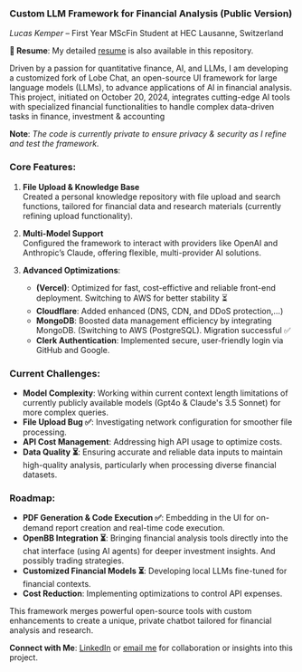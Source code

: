 ### **Custom LLM Framework for Financial Analysis (Public Version)**

*Lucas Kemper* – First Year MScFin Student at HEC Lausanne, Switzerland

**📄 Resume**: My detailed [resume](https://rebrand.ly/f6nwr7j)  is also available in this repository.


Driven by a passion for quantitative finance, AI, and LLMs, I am developing a customized fork of Lobe Chat, an open-source UI framework for large language models (LLMs), to advance applications of AI in financial analysis. This project, initiated on October 20, 2024, integrates cutting-edge AI tools with specialized financial functionalities to handle complex data-driven tasks in finance, investment & accounting

**Note**: *The code is currently private to ensure privacy & security as I refine and test the framework.*

### **Core Features**:
1. **File Upload & Knowledge Base**  
   Created a personal knowledge repository with file upload and search functions, tailored for financial data and research materials (currently refining upload functionality).
   
2. **Multi-Model Support**  
   Configured the framework to interact with providers like OpenAI and Anthropic’s Claude, offering flexible, multi-provider AI solutions. 

3. **Advanced Optimizations**:
   - **(Vercel)**: Optimized for fast, cost-effictive and reliable front-end deployment. Switching to AWS for better stability ⏳
   - **Cloudflare**: Added enhanced (DNS, CDN, and DDoS protection,...)
   - **MongoDB**: Boosted data management efficiency by integrating MongoDB. (Switching to AWS (PostgreSQL). Migration successful ✅
   - **Clerk Authentication**: Implemented secure, user-friendly login via GitHub and Google.

### **Current Challenges**:
- **Model Complexity**: Working within current context length limitations of currently publicly available models (Gpt4o & Claude's 3.5 Sonnet) for more complex queries.
- **File Upload Bug ✅**: Investigating network configuration for smoother file processing. 
- **API Cost Management**: Addressing high API usage to optimize costs.
- **Data Quality ⏳**: Ensuring accurate and reliable data inputs to maintain high-quality analysis, particularly when processing diverse financial datasets.



### **Roadmap**:
- **PDF Generation & Code Execution ✅**: Embedding in the UI for on-demand report creation and real-time code execution. 
- **OpenBB Integration ⏳**: Bringing financial analysis tools directly into the chat interface (using AI agents) for deeper investment insights. And possibly trading strategies.
- **Customized Financial Models ⏳**: Developing local LLMs fine-tuned for financial contexts.
- **Cost Reduction**: Implementing optimizations to control API expenses.

This framework merges powerful open-source tools with custom enhancements to create a unique, private chatbot tailored for financial analysis and research.

**Connect with Me**: [LinkedIn](https://rebrand.ly/2ods4c7) or [email me](mailto:lucas.kemper@unil.ch) for collaboration or insights into this project.
